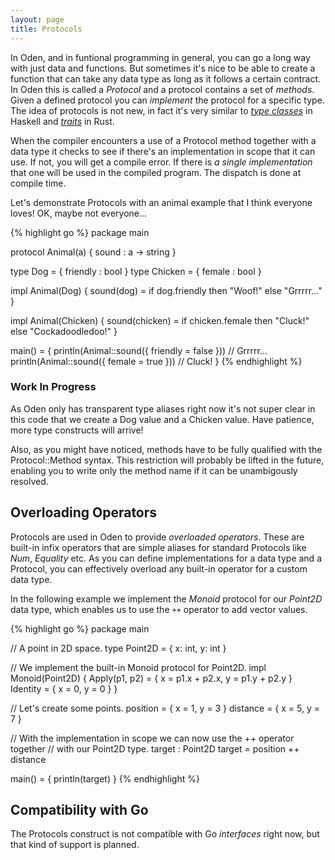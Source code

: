 ```yaml
---
layout: page
title: Protocols
---
```


In Oden, and in funtional programming in general, you can go a long way with
just data and functions.  But sometimes it's nice to be able to create a
function that can take any data type as long as it follows a certain contract.
In Oden this is called a *Protocol* and a protocol contains a set of *methods*.
Given a defined protocol you can *implement* the protocol for a specific type.
The idea of protocols is not new, in fact it's very similar to [_type
classes_](https://www.haskell.org/tutorial/classes.html) in Haskell and
[_traits_](https://doc.rust-lang.org/book/traits.html) in Rust.

When the compiler encounters a use of a Protocol method together with a data
type it checks to see if there's an implementation in scope that it can use. If
not, you will get a compile error. If there is *a single implementation* that
one will be used in the compiled program. The dispatch is done at compile time.

Let's demonstrate Protocols with an animal example that I think everyone loves!
OK, maybe not everyone...

<div class="playground-runnable">
{% highlight go %}
package main

protocol Animal(a) {
  sound : a -> string
}

type Dog = { friendly : bool }
type Chicken = { female : bool }

impl Animal(Dog) {
  sound(dog) = if dog.friendly then "Woof!" else "Grrrrr..."
}

impl Animal(Chicken) {
  sound(chicken) = if chicken.female then "Cluck!" else "Cockadoodledoo!"
}

main() = {
  println(Animal::sound({ friendly = false })) // Grrrrr...
  println(Animal::sound({ female = true }))    // Cluck!
}
{% endhighlight %}
</div>

### Work In Progress

As Oden only has transparent type aliases right now it's not super clear in
this code that we create a Dog value and a Chicken value. Have patience, more
type constructs will arrive!

Also, as you might have noticed, methods have to be fully qualified with the
Protocol::Method syntax. This restriction will probably be lifted in the
future, enabling you to write only the method name if it can be unambigously
resolved.

## Overloading Operators

Protocols are used in Oden to provide *overloaded operators*. These are
built-in infix operators that are simple aliases for standard Protocols like
*Num*, *Equality* etc. As you can define implementations for a data type and
a Protocol, you can effectively overload any built-in operator for a custom
data type.

In the following example we implement the *Monoid* protocol for our *Point2D*
data type, which enables us to use the `++` operator to add vector values.

<div class="playground-runnable">
{% highlight go %}
package main

// A point in 2D space.
type Point2D = { x: int, y: int }

// We implement the built-in Monoid protocol for Point2D.
impl Monoid(Point2D) {
  Apply(p1, p2) = {
    x = p1.x + p2.x,
    y = p1.y + p2.y
  }
  Identity = { x = 0, y = 0 }
}

// Let's create some points.
position = { x = 1, y = 3 }
distance = { x = 5, y = 7 }

// With the implementation in scope we can now use the ++ operator together
// with our Point2D type.
target : Point2D
target = position ++ distance

main() = {
  println(target)
}
{% endhighlight %}
</div>

## Compatibility with Go

The Protocols construct is not compatible with Go *interfaces* right now, but
that kind of support is planned.
